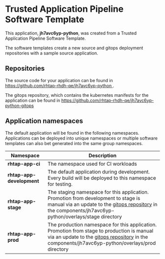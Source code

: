 # Trusted Application Pipeline Software Template

This application, **jh7avc6yp-python**, was created from a Trusted Application Pipeline Software Template.

The software templates create a new source and gitops deployment repositories with a sample source application. 

## Repositories

The source code for your application can be found in [https://github.com/rhtap-rhdh-qe/jh7avc6yp-python ](https://github.com/rhtap-rhdh-qe/jh7avc6yp-python ).
 
The gitops repository, which contains the kubernetes manifests for the application can be found in 
[https://github.com/rhtap-rhdh-qe/jh7avc6yp-python-gitops ](https://github.com/rhtap-rhdh-qe/jh7avc6yp-python-gitops ) 

## Application namespaces 

The default application will be found in the following namespaces. Applications can be deployed into unique namespaces or multiple software templates can also bet generated into the same group namespaces.  

|  Namespace   |  Description   |  
| -------- | -------- |
| **rhtap-app-ci** | The namespace used for CI workloads |
| **rhtap-app-development** | The default application during development. Every build will be deployed to this namespace for testing. |
| **rhtap-app-stage** | The staging namespace for this application. Promotion from development to stage is manual via an update to the [gitops repository](https://github.com/rhtap-rhdh-qe/jh7avc6yp-python-gitops ) in the components/jh7avc6yp-python/overlays/stage directory |
| **rhtap-app-prod** | The production namespace for this application. Promotion from stage to production is manual via an update to the [gitops repository](https://github.com/rhtap-rhdh-qe/jh7avc6yp-python-gitops ) in the components/jh7avc6yp-python/overlays/prod directory |